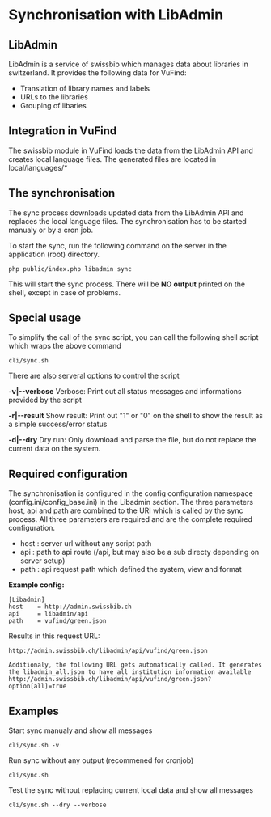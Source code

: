 # Synchronisation with LibAdmin

## LibAdmin

LibAdmin is a service of swissbib which manages data about libraries in switzerland. It provides the following data for VuFind:

 * Translation of library names and labels
 * URLs to the libraries
 * Grouping of libaries

## Integration in VuFind

The swissbib module in VuFind loads the data from the LibAdmin API and creates local language files.
The generated files are located in local/languages/*

## The synchronisation

The sync process downloads updated data from the LibAdmin API and replaces the local language files. The synchronisation has
to be started manualy or by a cron job.

To start the sync, run the following command on the server in the application (root) directory.

	php public/index.php libadmin sync

This will start the sync process. There will be **NO output** printed on the shell, except in case of problems.

## Special usage

To simplify the call of the sync script, you can call the following shell script which wraps the above command

	cli/sync.sh

There are also serveral options to control the script

**-v|--verbose**
Verbose: Print out all status messages and informations provided by the script

**-r|--result**
Show result: Print out "1" or "0" on the shell to show the result as a simple success/error status

**-d|--dry**
Dry run: Only download and parse the file, but do not replace the current data on the system.

## Required configuration
The synchronisation is configured in the config configuration namespace (config.ini/config_base.ini) in the Libadmin section.
The three parameters host, api and path are combined to the URI which is called by the sync process. All three parameters are required and are the complete required configuration.

 * host : server url without any script path
 * api  : path to api route (/api, but may also be a sub directy depending on server setup)
 * path : api request path which defined the system, view and format

**Example config:**

	[Libadmin]
    host	= http://admin.swissbib.ch
    api		= libadmin/api
    path	= vufind/green.json

Results in this request URL:

	http://admin.swissbib.ch/libadmin/api/vufind/green.json

	Additionaly, the following URL gets automatically called. It generates the libadmin_all.json to have all institution information available
	http://admin.swissbib.ch/libadmin/api/vufind/green.json?option[all]=true

## Examples

Start sync manualy and show all messages

	cli/sync.sh -v

Run sync without any output (recommened for cronjob)

	cli/sync.sh

Test the sync without replacing current local data and show all messages

	cli/sync.sh --dry --verbose

